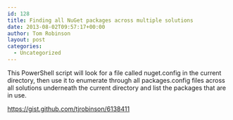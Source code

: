 ```yaml
---
id: 128
title: Finding all NuGet packages across multiple solutions
date: 2013-08-02T09:57:17+00:00
author: Tom Robinson
layout: post
categories:
  - Uncategorized
---
```

This PowerShell script will look for a file called nuget.config in the current directory, then use it to enumerate through all packages.config files across all solutions underneath the current directory and list the packages that are in use.

<https://gist.github.com/tjrobinson/6138411>